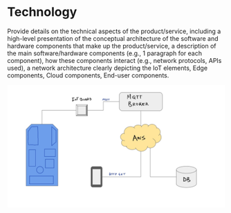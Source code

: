 # Technology
Provide details on the technical aspects of the product/service, including a high-level presentation of the conceptual architecture of the software 
and hardware components that make up the product/service, a description of the main software/hardware components (e.g., 1 paragraph for each component), 
how these components interact (e.g., network protocols, APIs used), a network architecture clearly depicting the IoT elements, Edge components, 
Cloud components, End-user components.

![structure](Structure.jpg)
